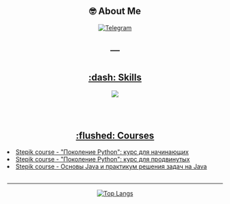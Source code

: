 

<div>
  
  <h2 align="center">🤓 About Me</h2>
  
  <div align="center">

    
  <a href="https://t.me/yaromochka">  
  
  ![Telegram](https://img.shields.io/badge/Telegram-2CA5E0?style=for-the-badge&logo=telegram&logoColor=white)
  <div style="font-size: 24px">
 ㅤ
  </div>
  
</div>
<br>

<div>
  <div align="center">
<h2>:dash: Skills</h2>

<img src="https://skillicons.dev/icons?i=angular,typescript,javascript,python,react,java,git,docker,regex,html,css,sqlite" align="center"><br><br>
</div>

<p align = 'left'>


<br>
  
</div>

<div>
  <h2 align="center">:flushed: Courses</h2>
  
  <li> <a href="https://stepik.org/cert/1059388"> Stepik course - "Поколение Python": курс для начинающих </a> </li>
  <li> <a href="https://stepik.org/cert/2178035"> Stepik course - "Поколение Python": курс для продвинутых </a> </li>
  <li> <a href="https://stepik.org/180585"> Stepik course - Основы Java и практикум решения задач на Java </a> </li>

  <br>
  <hr>
</div>

<div align="center">

  [![Top Langs](https://github-readme-stats.vercel.app/api/top-langs/?username=yaromochka&layout=compact)](https://github.com/anuraghazra/github-readme-stats)

</div>






